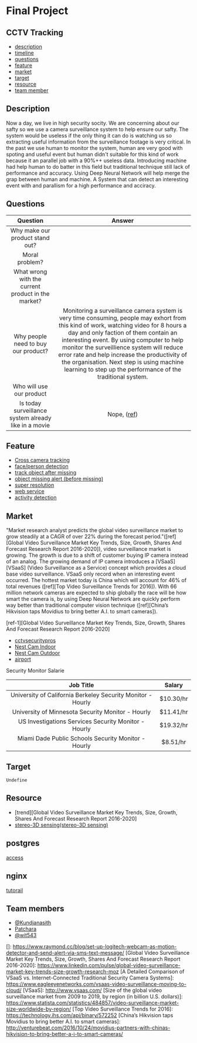 
# Final Project

## CCTV Tracking


- [description](#description)
- [timeline](#timeline)
- [questions](#questions)
- [feature](#feature)
- [market](#market)
- [target](#target)
- [resource](#resource)
- [team member](#team-members)



## Description
	
Now a day, we live in high security socity. We are concerning about our safty so we use a camera surveillance system to help ensure our safty. The system would be useless if the only thing it can do is watching us so extracting useful information from the surveillance footage is very critical. In the past we use human to monitor the system, human are very good with spoting and useful event but human didn't suitable for this kind of work because it an parallel job with a 90%++ useless data. Introducing machine had help human to do batter in this field but traditional technique still lack of performance and accuracy. Using Deep Neural Network will help merge the grap between human and machine. A System that can detect an interesting event with and parallism for a high performance and acciracy.

## Questions

| Question | Answer |
| :-: | :-: |
| Why make our product stand out? |
| Moral problem? |
| What wrong with the current product in the market? |
| Why people need to buy our product? | Monitoring a surveillance camera system is very time consuming, people may exhort from this kind of work, watching video for 8 hours a day and only faction of them contain an interesting event. By using computer to help monitor the surveillience system will reduce error rate and help increase the productivity of the organisation. Next step is using machine learning to step up the performance of the traditional system. |
| Who will use our product|
| Is today surveillance system already like in a movie | Nope, ([ref](http://www.itproportal.com/2015/10/20/facial-recognition-you-see-in-movies-can-only-be-seen-in-movies/))


## Feature

- [Cross camera tracking](#cross-camera-tacking)
- [face/person detection](#face/person-detection)
- [track object after missing](#tracking-object-after-missing-)
- [object missing alert (before missing)](#object-missing-alert)
- [super resolution](#super-resolution)
- [web service](#web-service)
- [activity detection](#activity-detection)

## Market
	
 "Market research analyst predicts the global video surveillance market to grow steadily at a CAGR of over 22% during the forecast period."([ref][Global Video Surveillance Market Key Trends, Size, Growth, Shares And Forecast Research Report 2016-2020]), video surveillance market is growing. The growth is due to a shift of customer buying IP camera instead of an analog. The growing demand of IP camera introduces a [VSaaS][VSaaS] (Video Surveillance as a Service) concept which provides a cloud base video surveillance. VSaaS only record when an interesting event occurred. The hottest market today is China which will account for 46% of total revenues ([ref][Top Video Surveillance Trends for 2016]). With 66 million network cameras are expected to ship globally the race will be how smart the camera is, by using Deep Neural Network are quickly perform way better than traditional computer vision technique ([ref][China’s Hikvision taps Movidius to bring better A.I. to smart cameras]).

 [ref-1][Global Video Surveillance Market Key Trends, Size, Growth, Shares And Forecast Research Report 2016-2020]

 - [cctvsecuritypros](http://www.cctvsecuritypros.com/)
 - [Nest Cam Indoor](https://store.google.com/product/nest_cam)
 - [Nest Cam Outdoor](https://store.google.com/product/nest_cam_outdoor)
 - [airport](https://www.videosurveillance.com/airports.asp)

 Security Monitor Salarie

| Job Title |	Salary|
|:-:|:-:|
| University of California Berkeley Security Monitor - Hourly	| $10.30/hr |
| University of Minnesota Security Monitor - Hourly	| $11.41/hr |
| US Investigations Services Security Monitor - Hourly	| $19.32/hr |
| Miami Dade Public Schools Security Monitor - Hourly	| $8.51/hr |

## Target
	
	Undefine

## Resource

- [trend][Global Video Surveillance Market Key Trends, Size, Growth, Shares And Forecast Research Report 2016-2020]
- [stereo-3D sensing(stereo-3D sensing)](https://www.stereolabs.com/)

## postgres

 [access](http://stackoverflow.com/questions/37694987/connecting-to-postgresql-in-a-docker-container-from-outside)

## nginx
 [tutorail](https://blog.docker.com/2015/04/tips-for-deploying-nginx-official-image-with-docker/)
## Team members

- [@Kundjanasith](https://github.com/Kundjanasith)
- [Patchara]()
- [@wit543](https://github.com/wit543)

[]: https://www.raymond.cc/blog/set-up-logitech-webcam-as-motion-detector-and-send-alert-via-sms-text-message/
[Global Video Surveillance Market Key Trends, Size, Growth, Shares And Forecast Research Report 2016-2020]: https://www.linkedin.com/pulse/global-video-surveillance-market-key-trends-size-growth-research-moz
[A Detailed Comparison of VSaaS vs. Internet-Connected Traditional Security Camera Systems]: https://www.eagleeyenetworks.com/vsaas-video-surveillance-moving-to-cloud/
[VSaaS]: http://www.vsaas.com/
[Size of the global video surveillance market from 2009 to 2019, by region (in billion U.S. dollars)]: https://www.statista.com/statistics/484857/video-surveillance-market-size-worldwide-by-region/
[Top Video Surveillance Trends for 2016]: https://technology.ihs.com/api/binary/572252
[China’s Hikvision taps Movidius to bring better A.I. to smart cameras]: http://venturebeat.com/2016/10/24/movidius-partners-with-chinas-hikvision-to-bring-better-a-i-to-smart-cameras/
